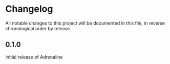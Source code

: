 # Changelog

All notable changes to this project will be documented in this file, in reverse chronological order by release.

## 0.1.0

Initial release of Adrenaline
